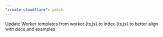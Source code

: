 ```yaml
---
"create-cloudflare": patch
---
```


Update Worker templates from worker.{ts,js} to index.{ts,js} to better align with docs and examples
